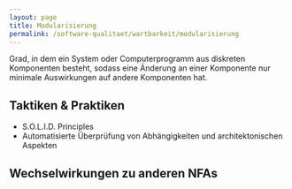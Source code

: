 ```yaml
---
layout: page
title: Modularisierung
permalink: /software-qualitaet/wartbarkeit/modularisierung
---
```


Grad, in dem ein System oder Computerprogramm aus diskreten Komponenten besteht, sodass eine Änderung an einer Komponente nur minimale Auswirkungen auf andere Komponenten hat.

## Taktiken & Praktiken

* S.O.L.I.D. Principles
* Automatisierte Überprüfung von Abhängigkeiten und architektonischen Aspekten


## Wechselwirkungen zu anderen NFAs

